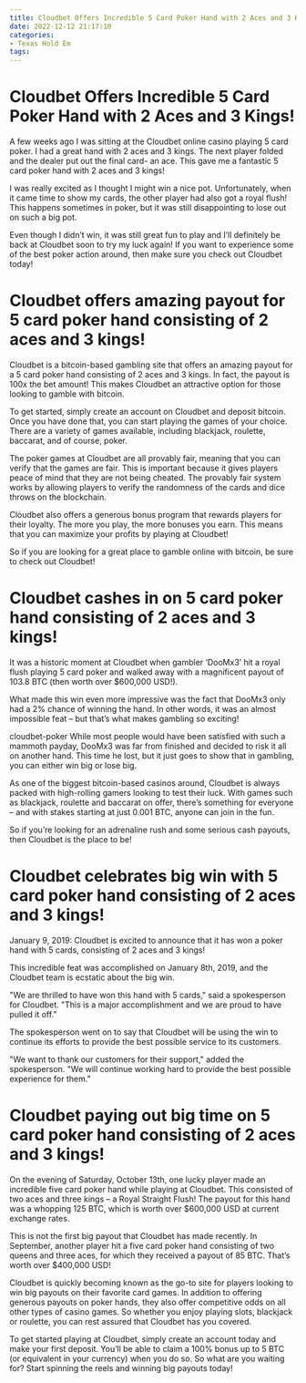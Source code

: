 ```yaml
---
title: Cloudbet Offers Incredible 5 Card Poker Hand with 2 Aces and 3 Kings!
date: 2022-12-12 21:17:10
categories:
- Texas Hold Em
tags:
---
```



#  Cloudbet Offers Incredible 5 Card Poker Hand with 2 Aces and 3 Kings!

A few weeks ago I was sitting at the Cloudbet online casino playing 5 card poker. I had a great hand with 2 aces and 3 kings. The next player folded and the dealer put out the final card- an ace. This gave me a fantastic 5 card poker hand with 2 aces and 3 kings!

I was really excited as I thought I might win a nice pot. Unfortunately, when it came time to show my cards, the other player had also got a royal flush! This happens sometimes in poker, but it was still disappointing to lose out on such a big pot.

Even though I didn’t win, it was still great fun to play and I’ll definitely be back at Cloudbet soon to try my luck again! If you want to experience some of the best poker action around, then make sure you check out Cloudbet today!

#  Cloudbet offers amazing payout for 5 card poker hand consisting of 2 aces and 3 kings!

Cloudbet is a bitcoin-based gambling site that offers an amazing payout for a 5 card poker hand consisting of 2 aces and 3 kings. In fact, the payout is 100x the bet amount! This makes Cloudbet an attractive option for those looking to gamble with bitcoin.

To get started, simply create an account on Cloudbet and deposit bitcoin. Once you have done that, you can start playing the games of your choice. There are a variety of games available, including blackjack, roulette, baccarat, and of course, poker.

The poker games at Cloudbet are all provably fair, meaning that you can verify that the games are fair. This is important because it gives players peace of mind that they are not being cheated. The provably fair system works by allowing players to verify the randomness of the cards and dice throws on the blockchain.

Cloudbet also offers a generous bonus program that rewards players for their loyalty. The more you play, the more bonuses you earn. This means that you can maximize your profits by playing at Cloudbet!

So if you are looking for a great place to gamble online with bitcoin, be sure to check out Cloudbet!

#  Cloudbet cashes in on 5 card poker hand consisting of 2 aces and 3 kings!

It was a historic moment at Cloudbet when gambler ‘DooMx3’ hit a royal flush playing 5 card poker and walked away with a magnificent payout of 103.8 BTC (then worth over $600,000 USD!).

What made this win even more impressive was the fact that DooMx3 only had a 2% chance of winning the hand. In other words, it was an almost impossible feat – but that’s what makes gambling so exciting!

 cloudbet-poker
While most people would have been satisfied with such a mammoth payday, DooMx3 was far from finished and decided to risk it all on another hand. This time he lost, but it just goes to show that in gambling, you can either win big or lose big.

As one of the biggest bitcoin-based casinos around, Cloudbet is always packed with high-rolling gamers looking to test their luck. With games such as blackjack, roulette and baccarat on offer, there’s something for everyone – and with stakes starting at just 0.001 BTC, anyone can join in the fun.

So if you’re looking for an adrenaline rush and some serious cash payouts, then Cloudbet is the place to be!

#  Cloudbet celebrates big win with 5 card poker hand consisting of 2 aces and 3 kings!

January 9, 2019: Cloudbet is excited to announce that it has won a poker hand with 5 cards, consisting of 2 aces and 3 kings!

This incredible feat was accomplished on January 8th, 2019, and the Cloudbet team is ecstatic about the big win.

"We are thrilled to have won this hand with 5 cards," said a spokesperson for Cloudbet. "This is a major accomplishment and we are proud to have pulled it off."

The spokesperson went on to say that Cloudbet will be using the win to continue its efforts to provide the best possible service to its customers.

"We want to thank our customers for their support," added the spokesperson. "We will continue working hard to provide the best possible experience for them."

#  Cloudbet paying out big time on 5 card poker hand consisting of 2 aces and 3 kings!

On the evening of Saturday, October 13th, one lucky player made an incredible five card poker hand while playing at Cloudbet. This consisted of two aces and three kings – a Royal Straight Flush! The payout for this hand was a whopping 125 BTC, which is worth over $600,000 USD at current exchange rates.

This is not the first big payout that Cloudbet has made recently. In September, another player hit a five card poker hand consisting of two queens and three aces, for which they received a payout of 85 BTC. That’s worth over $400,000 USD!

Cloudbet is quickly becoming known as the go-to site for players looking to win big payouts on their favorite card games. In addition to offering generous payouts on poker hands, they also offer competitive odds on all other types of casino games. So whether you enjoy playing slots, blackjack or roulette, you can rest assured that Cloudbet has you covered.

To get started playing at Cloudbet, simply create an account today and make your first deposit. You’ll be able to claim a 100% bonus up to 5 BTC (or equivalent in your currency) when you do so. So what are you waiting for? Start spinning the reels and winning big payouts today!